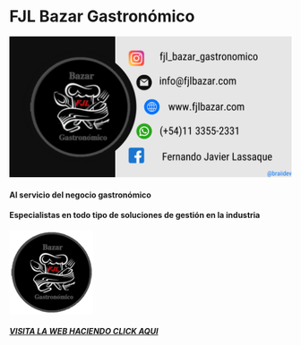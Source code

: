 # FJL Bazar Gastronómico 

[<picture><img src="https://raw.githubusercontent.com/braiidev/business-fjlbazar/main/img/banner.png"/></picture>](https://www.fjlbazar.com.ar)

#### Al servicio del **negocio gastronómico**

#### Especialistas en todo tipo de soluciones de gestión en la industria


<picture><img src="https://raw.githubusercontent.com/braiidev/business-fjlbazar/main/img/ico.png" width="150"/></picture>

##### [VISITA LA WEB HACIENDO CLICK AQUI](https://www.fjlbazar.com.ar)
